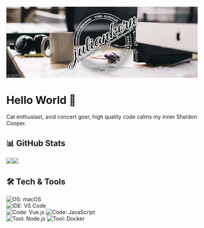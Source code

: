 [![Header](https://raw.githubusercontent.com/Keyes/Keyes/master/title_image.jpg "Header")](https://juliankern.com/)

# Hello World 👋

Cat enthusiast, avid concert goer, high quality code calms my inner Sheldon Cooper. 

## 📊 GitHub Stats
<div>
  <img src="https://github-readme-stats.vercel.app/api/top-langs/?username=Keyes" />
  <img align="left" src="https://github-readme-stats.vercel.app/api?username=Keyes&show_icons=true&count_private=true&hide=issues" />
</div>

## 🛠 Tech & Tools

<img src="https://img.shields.io/badge/OS-macOS-d46363?style=for-the-badge&logo=apple&logoColor=fff" alt="OS: macOS">
<br />
<img src="https://img.shields.io/badge/IDE-VS%20Code-d46363?style=for-the-badge&logo=visual-studio-code&logoColor=fff" alt="IDE: VS Code">
<br />
<img src="https://img.shields.io/badge/Code-Vue.js-d46363?style=for-the-badge&logo=vue.js&logoColor=fff" alt="Code: Vue.js">
<img src="https://img.shields.io/badge/Code-JavaScript-d46363?style=for-the-badge&logo=javascript&logoColor=fff" alt="Code: JavaScript">
<br />
<img src="https://img.shields.io/badge/Tool-Node.js-d46363?style=for-the-badge&logo=node.js&logoColor=fff" alt="Tool: Node.js">
<img src="https://img.shields.io/badge/Tool-Docker-d46363?style=for-the-badge&logo=docker&logoColor=fff" alt="Tool: Docker">

<!--
**Keyes/Keyes** is a ✨ _special_ ✨ repository because its `README.md` (this file) appears on your GitHub profile.

Here are some ideas to get you started:

- 🔭 I’m currently working on ...
- 🌱 I’m currently learning ...
- 👯 I’m looking to collaborate on ...
- 🤔 I’m looking for help with ...
- 💬 Ask me about ...
- 📫 How to reach me: ...
- 😄 Pronouns: ...
- ⚡ Fun fact: ...
-->
